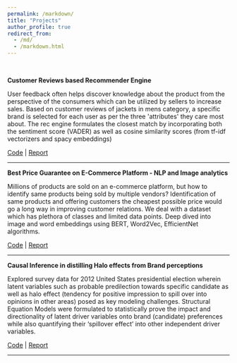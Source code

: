 ```yaml
---
permalink: /markdown/
title: "Projects"
author_profile: true
redirect_from: 
  - /md/
  - /markdown.html
---
```

<br>

**Customer Reviews based Recommender Engine**

User feedback often helps discover knowledge about the product from the perspective of the consumers which can be utilized by sellers to increase sales. Based on customer reviews of jackets in mens category, a specific brand is selected for each user as per the three 'attributes' they care most about. The rec engine formulates the closest match by incorporating both the sentiment score (VADER) as well as cosine similarity scores (from tf-idf vectorizers and spacy embeddings)

[Code](https://github.com/anant-gupta-utexas/Sentiment-Analysis-Amazon-Reviews/blob/main/amazon_reviews_vectorization.ipynb)
| [Report](https://github.com/anant-gupta-utexas/Sentiment-Analysis-Amazon-Reviews/blob/main/Project.pdf)

---

**Best Price Guarantee on E-Commerce Platform - NLP and Image analytics**

Millions of products are sold on an e-commerce platform, but how to identify same products being sold by multiple vendors? Identification of same products and offering customers the cheapest possible price would go a long way in improving customer relations. We deal with a dataset which has plethora of classes and limited data points. Deep dived into image and word embeddings using BERT, Word2Vec, EfficientNet algorithms.

[Code](https://github.com/anant-gupta-utexas/ShopeeProductMatching)
| [Report](https://github.com/anant-gupta-utexas/ShopeeProductMatching/blob/main/AML%20Project%20Presentation%20Group%2012.pdf)

---

**Causal Inference in distilling Halo effects from Brand perceptions**

Explored survey data for 2012 United States presidential election wherein latent variables such as probable predilection towards specific candidate as well as halo effect (tendency for positive impression to spill over into opinions in other areas) posed as key modeling challenges. Structural Equation Models were formulated to statistically prove the impact and directionality of latent driver variables onto brand (candidate) preferences while also quantifying their ‘spillover effect’ into other independent driver variables.

[Code](https://github.com/anant-gupta-utexas/Causal-Inference-for-Brand-Assessment/blob/main/halo%20effect.ipynb)
| [Report](https://github.com/anant-gupta-utexas/Causal-Inference-for-Brand-Assessment/blob/main/Marketing%20Project%20slides%20v1.pdf)

---
